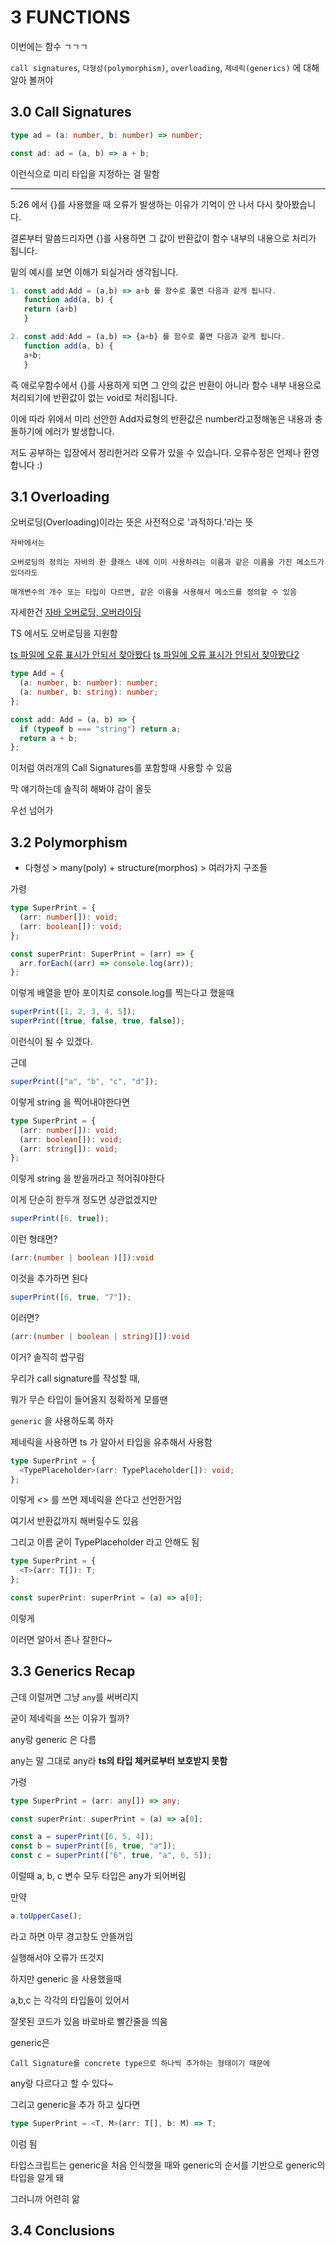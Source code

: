 # 3 FUNCTIONS

이번에는 함수 ㄱㄱㄱ

`call signatures`, `다형성(polymorphism)`, `overloading`, `제네릭(generics)` 에 대해 알아 볼꺼야

## 3.0 Call Signatures

```ts
type ad = (a: number, b: number) => number;

const ad: ad = (a, b) => a + b;
```

이런식으로 미리 타입을 지정하는 걸 말함

---

5:26 에서 {}를 사용했을 때 오류가 발생하는 이유가 기억이 안 나서 다시 찾아봤습니다.

결론부터 말씀드리자면 {}를 사용하면 그 값이 반환값이 함수 내부의 내용으로 처리가 됩니다.

밑의 예시를 보면 이해가 되실거라 생각됩니다.

```ts
1. const add:Add = (a,b) => a+b 를 함수로 풀면 다음과 같게 됩니다.
   function add(a, b) {
   return (a+b)
   }

2. const add:Add = (a,b) => {a+b} 를 함수로 풀면 다음과 같게 됩니다.
   function add(a, b) {
   a+b;
   }

```

즉 애로우함수에서 {}를 사용하게 되면 그 안의 값은 반환이 아니라 함수 내부 내용으로 처리되기에 반환값이 없는 void로 처리됩니다.

이에 따라 위에서 미리 선안한 Add자료형의 반환값은 number라고정해놓은 내용과 충돌하기에 에러가 발생합니다.

저도 공부하는 입장에서 정리한거라 오류가 있을 수 있습니다. 오류수정은 언제나 환영합니다 :)

## 3.1 Overloading

오버로딩(Overloading)이라는 뜻은 사전적으로 '과적하다.'라는 뜻

    자바에서는

    오버로딩의 정의는 자바의 한 클래스 내에 이미 사용하려는 이름과 같은 이름을 가진 메소드가 있더라도

    매개변수의 개수 또는 타입이 다르면, 같은 이름을 사용해서 메소드를 정의할 수 있음

자세한건 [자바 오버로딩, 오버라이딩](https://hyoje420.tistory.com/14)

TS 에서도 오버로딩을 지원함

[ts 파일에 오류 표시가 안되서 찾아봤다](https://vlogue.tistory.com/101)
[ts 파일에 오류 표시가 안되서 찾아봤다2](https://velog.io/@whoyoung90/typescript)

```ts
type Add = {
  (a: number, b: number): number;
  (a: number, b: string): number;
};

const add: Add = (a, b) => {
  if (typeof b === "string") return a;
  return a + b;
};
```

이처럼 여러개의 Call Signatures를 포함할때 사용할 수 있음

막 얘기하는데 솔직히 해봐야 감이 올듯

우선 넘어가

## 3.2 Polymorphism

- 다형성 > many(poly) + structure(morphos) > 여러가지 구조들

가령

```ts
type SuperPrint = {
  (arr: number[]): void;
  (arr: boolean[]): void;
};

const superPrint: SuperPrint = (arr) => {
  arr.forEach((arr) => console.log(arr));
};
```

이렇게 배열을 받아 포이치로 console.log를 찍는다고 했을때

```ts
superPrint([1, 2, 3, 4, 5]);
superPrint([true, false, true, false]);
```

이런식이 될 수 있겠다.

근데

```ts
superPrint(["a", "b", "c", "d"]);
```

이렇게 string 을 찍어내야한다면

```ts
type SuperPrint = {
  (arr: number[]): void;
  (arr: boolean[]): void;
  (arr: string[]): void;
};
```

이렇게 string 을 받을꺼라고 적어줘야한다

이게 단순히 한두개 정도면 상관없겠지만

```ts
superPrint([6, true]);
```

이런 형태면?

```ts
(arr:(number | boolean )[]):void
```

이것을 추가하면 된다

```ts
superPrint([6, true, "7"]);
```

이러면?

```ts
(arr:(number | boolean | string)[]):void
```

이거? 솔직히 쌉구림

우리가 call signature를 작성할 때,

뭐가 무슨 타입이 들어올지 정확하게 모를땐

`generic` 을 사용하도록 하자

제네릭을 사용하면 ts 가 알아서 타입을 유추해서 사용함

```ts
type SuperPrint = {
  <TypePlaceholder>(arr: TypePlaceholder[]): void;
};
```

이렇게 <> 를 쓰면 제네릭을 쓴다고 선언한거임

여기서 반환값까지 해버릴수도 있음

그리고 이름 굳이 TypePlaceholder 라고 안해도 됨

```ts
type SuperPrint = {
  <T>(arr: T[]): T;
};

const superPrint: superPrint = (a) => a[0];
```

이렇게

이러면 알아서 존나 잘한다~

## 3.3 Generics Recap

근데 이럴꺼면 그냥 `any`를 써버리지

굳이 제네릭을 쓰는 이유가 뭘까?

any랑 generic 은 다름

any는 말 그대로 any라 **ts의 타입 체커로부터 보호받지 못함**

가령

```ts
type SuperPrint = (arr: any[]) => any;

const superPrint: superPrint = (a) => a[0];

const a = superPrint([6, 5, 4]);
const b = superPrint([6, true, "a"]);
const c = superPrint(["6", true, "a", 6, 5]);
```

이럴때 a, b, c 변수 모두 타입은 any가 되어버림

만약

```ts
a.toUpperCase();
```

라고 하면 아무 경고창도 안뜰꺼임

실행해서야 오류가 뜨것지

하지만 generic 을 사용했을때

a,b,c 는 각각의 타입들이 있어서

잘못된 코드가 있음 바로바로 빨간줄을 띄움

generic은

    Call Signature를 concrete type으로 하나씩 추가하는 형태이기 때문에

any랑 다르다고 할 수 있다~

그리고 generic을 추가 하고 싶다면

```ts
type SuperPrint = <T, M>(arr: T[], b: M) => T;
```

이럼 됨

타입스크립트는 generic을 처음 인식했을 때와 generic의 순서를 기반으로 generic의 타입을 알게 돼

그러니까 어련히 앎

## 3.4 Conclusions
